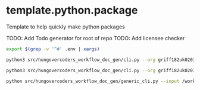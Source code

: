 # template.python.package

Template to help quickly make python packages

TODO: Add Todo generator for root of repo
TODO: Add licensee checker

```bash
export $(grep -v '^#' .env | xargs)
```

```bash
python3 src/hungovercoders_workflow_doc_gen/cli.py --org griff182uk0203 --project hungovercoders --pat $AZURE_DEVOPS_PAT_TOKEN --output okr_report.md --format markdown

python3 src/hungovercoders_workflow_doc_gen/cli.py --org griff182uk0203 --project hungovercoders --pat $AZURE_DEVOPS_PAT_TOKEN --output okr_raw.json --format raw-json

```

```bash
python src/hungovercoders_workflow_doc_gen/generic_cli.py --input /workspaces/workflow.doc.generator/tests/example_input/okr_summary.example.json --output okr_report.md
```
